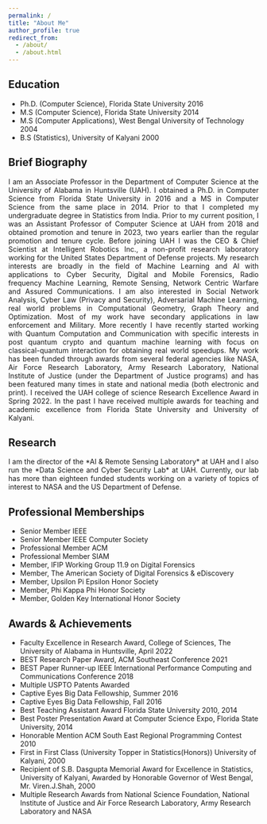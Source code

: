 ```yaml
---
permalink: /
title: "About Me"
author_profile: true
redirect_from: 
  - /about/
  - /about.html
---
```


## Education
* Ph.D. (Computer Science), Florida State University 2016
* M.S (Computer Science), Florida State University 2014
* M.S (Computer Applications), West Bengal University of Technology 2004
* B.S (Statistics), University of Kalyani 2000

## Brief Biography
<div style="text-align: justify;">
I am an Associate Professor in the Department of Computer Science at the University of Alabama in Huntsville (UAH). I 
obtained a Ph.D. in Computer Science from Florida State University in 2016 and a MS in Computer Science from the same 
place in 2014. Prior to that I completed my undergraduate degree in Statistics from India. Prior to my current position, 
I was an Assistant Professor of Computer Science at UAH from 2018 and obtained promotion and tenure in 2023, two years 
earlier than the regular promotion and tenure cycle. Before joining UAH I was the CEO & Chief Scientist at Intelligent 
Robotics Inc., a non-profit research laboratory working for the United States Department of Defense projects. My 
research interests are broadly in the field of Machine Learning and AI with applications to Cyber Security, Digital and 
Mobile Forensics, Radio frequency Machine Learning, Remote Sensing, Network Centric Warfare and Assured Communications. 
I am also interested in Social Network Analysis, Cyber Law (Privacy and Security), Adversarial Machine Learning, real 
world problems in Computational Geometry, Graph Theory and Optimization. Most of my work have secondary applications in 
law enforcement and Military. More recently I have recently started working with Quantum Computation and Communication 
with specific interests in post quantum crypto and quantum machine learning with focus on classical-quantum interaction 
for obtaining real world speedups. My work has been funded through awards from several federal agencies like NASA, Air 
Force Research Laboratory, Army Research Laboratory, National Institute of Justice (under the Department of Justice 
programs) and has been featured many times in state and national media (both electronic and print). I received the UAH 
college of science Research Excellence Award in Spring 2022. In the past I have received multiple awards for teaching 
and academic excellence from Florida State University and University of Kalyani.
</div>

## Research
<div style="text-align: justify;">
I am the director of the *AI & Remote Sensing Laboratory* at UAH and I also run the *Data Science and Cyber Security 
Lab* at UAH. Currently, our lab has more than eighteen funded students working on a variety of topics of interest to 
NASA and the US Department of Defense.
</div>

## Professional Memberships

* Senior Member IEEE
* Senior Member IEEE Computer Society
* Professional Member ACM
* Professional Member SIAM
* Member, IFIP Working Group 11.9 on Digital Forensics
* Member, The American Society of Digital Forensics & eDiscovery
* Member, Upsilon Pi Epsilon Honor Society
* Member, Phi Kappa Phi Honor Society
* Member, Golden Key International Honor Society

## Awards & Achievements

* Faculty Excellence in Research Award, College of Sciences, The University of Alabama in Huntsville, April 2022
* BEST Research Paper Award, ACM Southeast Conference 2021
* BEST Paper Runner-up IEEE International Performance Computing and Communications Conference 2018
* Multiple USPTO Patents Awarded 
* Captive Eyes Big Data Fellowship, Summer 2016
* Captive Eyes Big Data Fellowship, Fall 2016
* Best Teaching Assistant Award Florida State University 2010, 2014
* Best Poster Presentation Award at Computer Science Expo, Florida State University, 2014
* Honorable Mention ACM South East Regional Programming Contest 2010
* First in First Class (University Topper in Statistics(Honors)) University of Kalyani, 2000
* Recipient of S.B. Dasgupta Memorial Award for Excellence in Statistics, University of Kalyani, Awarded by Honorable Governor of West Bengal,  Mr. Viren.J.Shah, 2000
* Multiple Research Awards from National Science Foundation, National Institute of Justice and Air Force Research Laboratory, Army Research Laboratory and NASA